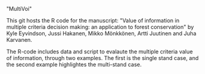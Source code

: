 "MultiVoi" 

This git hosts the R code for the manuscript: "Value of information in multiple criteria decision making: an application to forest conservation" by Kyle Eyvindson, Jussi Hakanen, Mikko Mönkkönen, Artti Juutinen and Juha Karvanen.

The R-code includes data and script to evalaute the multiple criteria value of information, through two examples. The first is the single stand case, and the second example highlightes the multi-stand case. 

